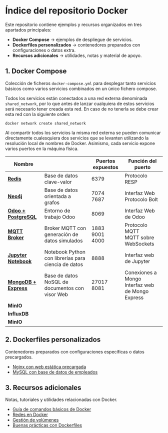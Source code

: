 # Índice del repositorio Docker

Este repositorio contiene ejemplos y recursos organizados en tres apartados principales:

- **Docker Compose** → ejemplos de despliegue de servicios.
- **Dockerfiles personalizados** → contenedores preparados con configuraciones o datos extra.
- **Recursos adicionales** → utilidades, notas y material de apoyo.

## 1. Docker Compose

Colección de ficheros `docker-compose.yml` para desplegar tanto servicios básicos como varios servicios combinados en un único fichero compose.

Todos los servicios están conectados a una red externa denominada `shared_network`, por lo que antes de lanzar cualquiera de estos servicios será necesario tener creada esta red. En caso de no tenerla se debe crear esta red con la siguiente orden:

```
docker network create shared_network
```

Al compartir todos los servicios la misma red externa se pueden comunicar directamente cualesquiera dos servicios que se levanten utilizando la resolución local de nombres de Docker. Asimismo, cada servicio expone varios puertos en la máquina física.



 
|   Nombre                                                              |                                                     | Puertos expuestos        | Función del puerto                        |
| --------------------------------------------------------------------- | --------------------------------------------------- | ------------------------ | ----------------------------------------- |
| [**Redis**](./docker_compose/Redis/index.md)                          | Base de datos clave-valor                           | 6379                     | Protocolo RESP                            |
| [**Neo4j**](./docker_compose/Neo4j/index.md)                          | Base de datos orientada a grafos                    | 7074 <br> 7687           | Interfaz Web <br> Protocolo Bolt          |
| [**Odoo + PostgreSQL**](./docker_compose/Odoo/index.md)               | Entorno de trabajo Odoo                             | 8069                     | Interfaz Web de Odoo                      |
| [**MQTT Broker**](./docker_compose/mqtt_broker/index.md)              | Broker MQTT con generación de datos simulados       | 1883<br>9001<br>4000     | Protocolo MQTT<br>MQTT sobre WebSockets   |
| [**Jupyter Notebook**](./docker_compose/jupyter_notebook/index.md)    | Notebook Python con librerías para ciencia de datos | 8888                     | Interfaz web de Jupyter                   |
| [**MongoDB + Express**]()                                             | Base de datos NoSQL de documentos con visor Web     | 27017<br>8081            | Conexiones a Mongo<br>Interfaz web de Mongo Express  |
| **MinIO** |  |  |  |
| **InfluxDB** |  |  |  |
| **MinIO** |  |  |  |


## 2. Dockerfiles personalizados

Contenedores preparados con configuraciones específicas o datos precargados.

- [Nginx con web estática precargada](./dockerfiles/nginx_estatica/index.md)
- [MySQL con base de datos de empleados](./dockerfiles/mysql_employees/index.md)

## 3. Recursos adicionales

Notas, tutoriales y utilidades relacionadas con Docker.

- [Guía de comandos básicos de Docker](./recursos/comandos-basicos.md)
- [Redes en Docker](./recursos/redes.md)
- [Gestión de volúmenes](./recursos/volumenes.md)
- [Buenas prácticas con Dockerfiles](./recursos/buenas-practicas-dockerfiles.md)
